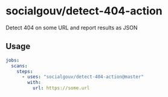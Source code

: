 # socialgouv/detect-404-action

Detect 404 on some URL and report results as JSON

## Usage

```yaml
jobs:
  scans:
    steps:
      - uses: "socialgouv/detect-404-action@master"
        with:
          url: https://some.url
```

